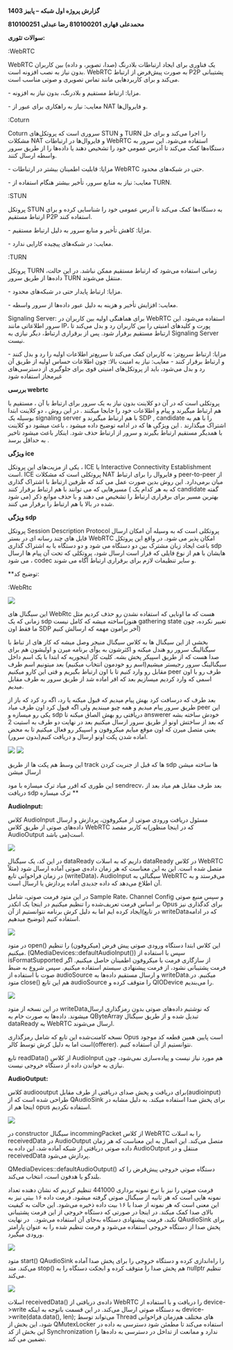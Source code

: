 ﻿**گزارش پروژه اول شبکه – پاییز 1403**


**محمدعلی قهاری 810100201
رضا عبدلی 810100251**

**سوالات تئوری:**

:WebRTC

WebRTC یک فناوری برای ایجاد ارتباطات بلادرنگ (صدا، تصویر، و داده) بین کاربران بدون نیاز به نصب افزونه است. WebRTC به صورت پیش‌فرض از ارتباط P2P پشتیبانی می‌کند و برای کاربردهایی مانند تماس تصویری و صوتی مناسب است.

\- مزایا: ارتباط مستقیم و بلادرنگ، بدون نیاز به افزونه.

\- معایب: نیاز به راهکاری برای عبور از NAT و فایروال‌ها.

:Coturn

Coturn سروری است که پروتکل‌های STUN و TURN را اجرا می‌کند و برای حل مشکلات NAT و فایروال‌ها در ارتباطات WebRTC استفاده می‌شود. این سرور به دستگاه‌ها کمک می‌کند تا آدرس عمومی خود را تشخیص دهند یا داده‌ها را از طریق سرور واسطه ارسال کنند.

\- مزایا: قابلیت اطمینان بیشتر در ارتباطات WebRTC حتی در شبکه‌های محدود.

\- معایب: نیاز به منابع سرور، تأخیر بیشتر هنگام استفاده از TURN.

:STUN

پروتکل STUN به دستگاه‌ها کمک می‌کند تا آدرس عمومی خود را شناسایی کرده و برای ارتباط مستقیم P2P استفاده کنند.

\- مزایا: کاهش تأخیر و منابع سرور به دلیل ارتباط مستقیم.

\- معایب: در شبکه‌های پیچیده کارایی ندارد.


:TURN

پروتکل TURN زمانی استفاده می‌شود که ارتباط مستقیم ممکن نباشد. در این حالت، داده‌ها از طریق سرور TURN منتقل می‌شوند.

\- مزایا: ارتباط پایدار حتی در شبکه‌های محدود.

\- معایب: افزایش تأخیر و هزینه به دلیل عبور داده‌ها از سرور واسطه.

Signaling Server:
برای هماهنگی اولیه بین کاربران در WebRTC استفاده می‌شود. این سرور اطلاعاتی مانند IP، پورت و کلیدهای امنیتی را بین کاربران رد و بدل می‌کند تا ارتباط مستقیم برقرار شود. پس از برقراری ارتباط، دیگر نیازی به Signaling Server نیست.

\- مزایا: ارتباط سریع‌تر: به کاربران کمک می‌کند تا سریع‌تر اطلاعات اولیه را رد و بدل کنند و ارتباط برقرار کنند
\- معایب: نیاز به امنیت بالا: چون اطلاعات حساس اولیه از طریق آن رد و بدل می‌شود، باید از پروتکل‌های امنیتی قوی برای جلوگیری از دسترسی‌های غیرمجاز استفاده شود

**بررسی webrtc**

پروتکلی است که در آن دو کلاینت بدون نیاز به یک سرور برای ارتباط با آن ، مستقیم با هم ارتباط میگیرند و پیام و اطلاعات خود را جابجا میکنند . در این روش ، دو کلاینت ابتدا بوسیله یک signaling server با هم ارتباط میگیرند و SDP , candidate را با هم به اشتراک میگذارند . این ویژگی ها که در ادامه توضیح داده میشود ، باعث میشود دو کلاینت با همدیگر مستقیم ارتباط بگیرند و سرور از ارتباط حذف شود. اینکار باعث میشود تاخیر به حداقل برسد .

**ویژگی ice**

یکی از مزیت‌های این پروتکل ، ICE یا Interactive Connectivity Establishment است. ICE پروتکلی است که مشکلات NAT و فایروال را برای ارتباط peer-to-peer از میان برمی‌دارد. این روش بدین صورت عمل می کند که طرفین ارتباط با اشتراک گذاری مسیرهایی که می توانند با هم ارتباط برقرار کنند ( که به هر کدام یک candidate گفته می شود) بهترین مسیر برای برقراری ارتباط را تشخیص می دهند و با حذف موانع ذکر شده در بالا با هم ارتباط را برقرار می کنند.

**ویژگی sdp**

پروتکل Session Description Protocol پروتکلی است که به وسیله آن امکان ارسال فایل های چند رسانه ای در بستر WebRTC امکان پذیر می شود. در واقع این پروتکل باعث ایجاد زبان مشترک بین دو دستگاه می شود و دو دستگاه با به اشتراک گذاری sdp هایشان با هم از نوع فایلی که قرار است ارسال شود، پروتکلی که تحت آن پیام ها ارسال می شود ، codec و سایر تنظیمات لازم برای برقراری ارتباط آگاه می شوند.

**توضیح کد:

:WebRtc

![](./report/Aspose.Words.d72bbabd-c254-4ec9-b83c-c087169e53e9.001.png)

این سیگنال های WebRtc هست که ما اونایی که استفاده نشدن رو حذف کردیم مثل زمانی که یک sdp ساخته میشه که کامل نیست(هنوز gathering state تغییر نکرده، چون ما فقط اون SDP آخر برامون مهمه که ارسالش کنیم)

بخشی از این سیگنال ها به کلاس سیگنال منیجر وصل میشه که کار های ار تباط با سیگنالینگ سرور رو هندل میکنه و اکثرشون به یوآی برنامه میرن و اولیشون هم برای صدا هست که از طریق اسپیکر پخش بشه.
کلیت کار اینجوریه که ابتدا با یک اسم داخل سیگنالینگ سرور رجیستر میشیم(اسم رو خودمون انتخاب میکنیم) بعد میتونیم اسم طرف مقابل رو وارد کنیم تا با اون ارتباط بگیریم و قتی این کارو میکنیم peer طرف رو با اون اسمی که وارد کردیم میسازیم بعد که افر اماده شد از طریق سرور به طرف مقابل میدیم.

بعد طرف که درسافت کرد بهش پیام میدیم که قبول میکنه یا رد، اگه رد کرد که باز از طریق سرور پیام میدیم و همه چیو میبندیم ولی اگه قبول کرد اون طرف میاد peer این یکی رو میسازه و sdp دریافتی رو بهش الصاق میکنه تا answerer خودش ساخته بشه که بعد از ساختش اونو از طریق سرور ارسال میکنیم بعد در نهایت دو طرف به استیت 2 یعنی متصل میرن که اون موقع میایم میکروفون و اسپیکر رو فعال میکنیم تا به محض اماده شدن پکت اونو ارسال و دریافت کنیم(بدون سرور).


![](./report/Aspose.Words.d72bbabd-c254-4ec9-b83c-c087169e53e9.002.png)
![](./report/Aspose.Words.d72bbabd-c254-4ec9-b83c-c087169e53e9.003.png)


این وسط هم پکت ها از طریق track ها که قبل از جنریت کردن sdp ها ساخته میشن ارسال میشن

این طوری که افرر میاد ترک میسازه با مود sendrecv، بعد طرف مقابل هم میاد بعد از دریافت sdp ترک میسازه
**




**AudioInput:**

کلاس AudioInput  مسئول دریافت ورودی صوتی از میکروفون، پردازش و ارسال داده‌های صوتی از طریق کلاس WebRTC  به کاربر مقصد(که در اینجا منظور AudioOutput می باشد)است.

![](./report/Aspose.Words.d72bbabd-c254-4ec9-b83c-c087169e53e9.004.png)


در این کد، یک سیگنال dataReady  داریم که به اسلات dataReady در کلاس WebRTC متصل شده است. این به این معناست که هر زمان داده‌ی صوتی آماده ارسال شود (مثلاً در زمان فراخوانی تابع (writeData)، AudioInput سیگنالی به WebRTC می‌فرستد و به آن اطلاع می‌دهد که داده جدیدی آماده پردازش یا ارسال است.

در این متود فرمت صوتی، شامل Sample Rate، Channel Config و سپس منبع صوتی بر اساس فرمت تعریف‌شده را تنظیم میکنیم
در اینجا یک انکدر Opus برای کدگذاری نیز ایجاد کرده ایم اما به دلیل کرش برنامه نتوانستیم از آن(در تابع writeDataکه در ادامه توضیح میدهیم) استفاده کنیم.

![](./report/Aspose.Words.d72bbabd-c254-4ec9-b83c-c087169e53e9.005.png)


در متود open() این کلاس ابتدا دستگاه ورودی صوتی پیش‌ فرض (میکروفون) را تنظیم میکنیم. (QMediaDevices::defaultAudioInput()) سپس با استفاده از isFormatSupported  از سازگاری فرمت با میکروفون اطمینان حاصل میکنیم. اگر فرمت پشتیبانی نشود، از فرمت پیشنهادی سیستم استفاده میکنیم. سپس شروع به ضبط صوت با استفاده از audioSource و ارسال مستقیم داده‌ها به writeData.میکنیم.
در متود close() هم این تابع audioSource را متوقف کرده و QIODevice را می‌بندیم.


![](./report/Aspose.Words.d72bbabd-c254-4ec9-b83c-c087169e53e9.006.png)


در این نسخه از متود writeDataکه نوشتیم داده‌های صوتی بدون رمزگذاری ارسال میشوند. داده‌ها به صورت خام به QByteArray تبدیل شده و از طریق سیگنال dataReady به WebRTC ارسال می‌شوند.

نسخه کامنت‌شده این تابع که شامل رمزگذاری Opus است پایین همین قطعه کد موجود است اما به دلیل کرش توسط کالر(offerer). نتوانستیم از آن استفاده کنیم.


تابع readData() از کلاس AudioInput هم مورد نیاز نیست و پیاده‌سازی نمی‌شود، چون نیازی به خواندن داده از دستگاه خروجی نیست.


**AudioOutput:**


کلاس audiooutput برای دریافت و پخش صدای دریافتی از طرف مقابل(audioinput) طراحی شده است که  از QAudioSink برای پخش صدا استفاده میکند. به دلیل مشابه در اینجا هم از opus استفاده نکردیم.

![](./report/Aspose.Words.d72bbabd-c254-4ec9-b83c-c087169e53e9.007.png)


در constructor  سیگنال incommingPacket از کلاس WebRTC را به اسلات receivedData در AudioOutput متصل می‌کند. این اتصال به این معناست که هر زمان داده صوتی دریافتی از شبکه آماده شد، این داده به AudioOutput منتقل و در receivedData پردازش می‌شود. 

QMediaDevices::defaultAudioOutput() دستگاه صوتی خروجی پیش‌فرض را که بلندگو یا هدفون است، انتخاب می‌کند.

فرمت صوتی را نیز با نرخ نمونه برداری 441000 تنظیم کردیم که نشان دهنده تعداد نمونه هایی است که هر ثانیه از سیگنال صوتی گرفته میشود. فرمت داده ۱۶ بیتی نیز به این معنی است که هر نمونه از صدا با ۱۶ بیت داده ذخیره می‌شود. این حالت به کیفیت بالای صدا کمک میکند. در اینجا در صورتی که دستگاه خروجی از این فرمت پشتیبانی نکند، فرمت پیشنهادی دستگاه به‌جای آن استفاده می‌شود.
` `در نهایت QAudioSink برای پخش صدا از دستگاه خروجی استفاده می‌شود و فرمت تنظیم شده را به عنوان پارامتر ورودی میگیرد.





![](./report/Aspose.Words.d72bbabd-c254-4ec9-b83c-c087169e53e9.008.png)


متود start() QAudioSink را راه‌اندازی کرده و دستگاه خروجی را برای پخش صدا آماده می‌کند. متد stop() هم پخش صدا را متوقف کرده و ابجکت دستگاه را به nullptr تنظیم می‌کند.

![](./report/Aspose.Words.d72bbabd-c254-4ec9-b83c-c087169e53e9.009.png)


اسلات receivedData() داده‌ی دریافتی از WebRTC را دریافت و با استفاده از device->write به دستگاه صوتی ارسال می‌کند. در این قسمت باتوجه به اینکه device->write(data.data(), len); می‌تواند توسط Thread های مختلف هم‌زمان فراخوانی شود، این بخش از QMutexLocker استفاده می‌کند تا مطمئن شود دسترسی به داده در این بخش از کد Synchronization  ندارد و ممانعت از تداخل در دسترسی به داده‌ها را تضمین می کند.
